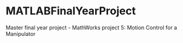 # MATLABFinalYearProject
Master final year project - MathWorks project 5: Motion Control for a Manipulator
